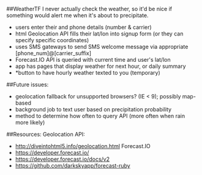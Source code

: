 ##WeatherTF
I never actually check the weather, so it'd be nice if something would alert me when it's about to precipitate.
- users enter their and phone details (number & carrier)
- html Geolocation API fills their lat/lon into signup form (or they can specify specific coordinates)
- uses SMS gateways to send SMS welcome message via appropriate [phone_num]@[carrier_suffix]
- Forecast.IO API is queried with current time and user's lat/lon
- app has pages that display weather for next hour, or daily summary
- *button to have hourly weather texted to you (temporary)

##Future issues:
- geolocation fallback for unsupported browsers? (IE < 9); possibly map-based
- background job to text user based on precipitation probability
- method to determine how often to query API (more often when rain more likely)

##Resources:
Geolocation API:
- http://diveintohtml5.info/geolocation.html
Forecast.IO
- https://developer.forecast.io/
- https://developer.forecast.io/docs/v2
- https://github.com/darkskyapp/forecast-ruby

